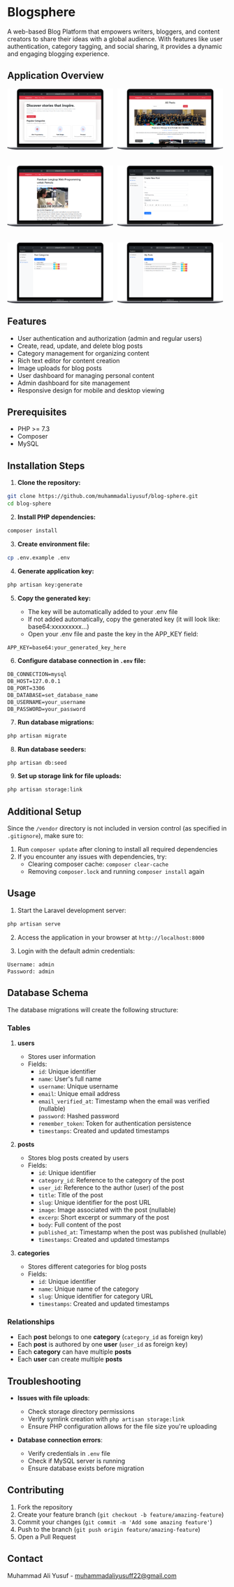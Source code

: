 # Blogsphere

A web-based Blog Platform that empowers writers, bloggers, and content creators to share their ideas with a global audience. With features like user authentication, category tagging, and social sharing, it provides a dynamic and engaging blogging experience.

## Application Overview

<div style="display: flex; flex-wrap: wrap; gap: 10px; margin-bottom: 20px;">
  <img src="https://github.com/muhammadaliyusuf/blog-sphere/blob/master/.ApplicationOverview/Homepage.png" style="width: 48%; height: auto;">
  <img src="https://github.com/muhammadaliyusuf/blog-sphere/blob/master/.ApplicationOverview/Blog-List.png" style="width: 48%; height: auto;">
</div>
<br>
<div style="display: flex; flex-wrap: wrap; gap: 10px; margin-bottom: 20px;">
  <img src="https://github.com/muhammadaliyusuf/blog-sphere/blob/master/.ApplicationOverview/Show-Blogpost.png" style="width: 48%; height: auto;">
  <img src="https://github.com/muhammadaliyusuf/blog-sphere/blob/master/.ApplicationOverview/Create-Post.png" style="width: 48%; height: auto;">
</div>
<br>
<div style="display: flex; flex-wrap: wrap; gap: 10px; margin-bottom: 20px;">
  <img src="https://github.com/muhammadaliyusuf/blog-sphere/blob/master/.ApplicationOverview/Admin-Dashboard.png" style="width: 48%; height: auto;">
  <img src="https://github.com/muhammadaliyusuf/blog-sphere/blob/master/.ApplicationOverview/User-Dashboard.png" style="width: 48%; height: auto;">
</div>

## Features

- User authentication and authorization (admin and regular users)
- Create, read, update, and delete blog posts
- Category management for organizing content
- Rich text editor for content creation
- Image uploads for blog posts
- User dashboard for managing personal content
- Admin dashboard for site management
- Responsive design for mobile and desktop viewing

## Prerequisites

- PHP >= 7.3
- Composer
- MySQL

## Installation Steps

1. **Clone the repository:**
```bash
git clone https://github.com/muhammadaliyusuf/blog-sphere.git
cd blog-sphere
```

2. **Install PHP dependencies:**
```bash
composer install
```

3. **Create environment file:**
```bash
cp .env.example .env
```

4. **Generate application key:**
```bash
php artisan key:generate
```

5. **Copy the generated key:**
   
   - The key will be automatically added to your .env file
   - If not added automatically, copy the generated key (it will look like: base64:xxxxxxxxx...)
   - Open your .env file and paste the key in the APP_KEY field:
     
```
APP_KEY=base64:your_generated_key_here
```

6. **Configure database connection in `.env` file:**
```
DB_CONNECTION=mysql
DB_HOST=127.0.0.1
DB_PORT=3306
DB_DATABASE=set_database_name
DB_USERNAME=your_username
DB_PASSWORD=your_password
```

7. **Run database migrations:**
```bash
php artisan migrate
```

8. **Run database seeders:**
```bash
php artisan db:seed
```

9. **Set up storage link for file uploads:**
```bash
php artisan storage:link
```

## Additional Setup

Since the `/vendor` directory is not included in version control (as specified in `.gitignore`), make sure to:

1. Run `composer update` after cloning to install all required dependencies
2. If you encounter any issues with dependencies, try:
   - Clearing composer cache: `composer clear-cache`
   - Removing `composer.lock` and running `composer install` again

## Usage

1. Start the Laravel development server:
```bash
php artisan serve
```

2. Access the application in your browser at `http://localhost:8000`

3. Login with the default admin credentials:
```
Username: admin
Password: admin
```

## Database Schema

The database migrations will create the following structure:

### Tables

1. **users**
   - Stores user information
   - Fields:
     - `id`: Unique identifier
     - `name`: User's full name
     - `username`: Unique username
     - `email`: Unique email address
     - `email_verified_at`: Timestamp when the email was verified (nullable)
     - `password`: Hashed password
     - `remember_token`: Token for authentication persistence
     - `timestamps`: Created and updated timestamps

2. **posts**
   - Stores blog posts created by users
   - Fields:
     - `id`: Unique identifier
     - `category_id`: Reference to the category of the post
     - `user_id`: Reference to the author (user) of the post
     - `title`: Title of the post
     - `slug`: Unique identifier for the post URL
     - `image`: Image associated with the post (nullable)
     - `excerp`: Short excerpt or summary of the post
     - `body`: Full content of the post
     - `published_at`: Timestamp when the post was published (nullable)
     - `timestamps`: Created and updated timestamps

3. **categories**
   - Stores different categories for blog posts
   - Fields:
     - `id`: Unique identifier
     - `name`: Unique name of the category
     - `slug`: Unique identifier for category URL
     - `timestamps`: Created and updated timestamps

### Relationships

- Each **post** belongs to one **category** (`category_id` as foreign key)
- Each **post** is authored by one **user** (`user_id` as foreign key)
- Each **category** can have multiple **posts**
- Each **user** can create multiple **posts**

## Troubleshooting

- **Issues with file uploads**:
  - Check storage directory permissions
  - Verify symlink creation with `php artisan storage:link`
  - Ensure PHP configuration allows for the file size you're uploading

- **Database connection errors**:
  - Verify credentials in `.env` file
  - Check if MySQL server is running
  - Ensure database exists before migration

## Contributing

1. Fork the repository
2. Create your feature branch (`git checkout -b feature/amazing-feature`)
3. Commit your changes (`git commit -m 'Add some amazing feature'`)
4. Push to the branch (`git push origin feature/amazing-feature`)
5. Open a Pull Request

## Contact

Muhammad Ali Yusuf - muhammadaliyusuff22@gmail.com
